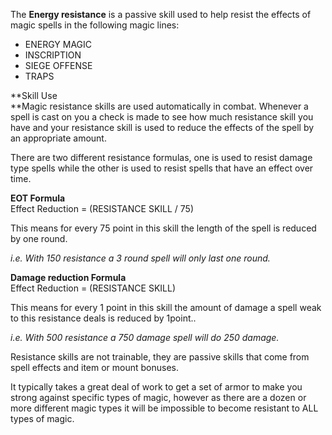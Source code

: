 The **Energy resistance** is a passive skill used to help resist the effects of magic spells in the following magic lines:

*   ENERGY MAGIC
*   INSCRIPTION
*   SIEGE OFFENSE
*   TRAPS

**Skill Use  
**Magic resistance skills are used automatically in combat. Whenever a spell is cast on you a check is made to see how much resistance skill you have and your resistance skill is used to reduce the effects of the spell by an appropriate amount.

There are two different resistance formulas, one is used to resist damage type spells while the other is used to resist spells that have an effect over time.

**EOT Formula**  
Effect Reduction = (RESISTANCE SKILL / 75)  
  
This means for every 75 point in this skill the length of the spell is reduced by one round.

_i.e. With 150 resistance a 3 round spell will only last one round._

**Damage reduction Formula**  
Effect Reduction = (RESISTANCE SKILL)  
  
This means for every 1 point in this skill the amount of damage a spell weak to this resistance deals is reduced by 1point..

_i.e. With 500 resistance a 750 damage spell will do 250 damage._

Resistance skills are not trainable, they are passive skills that come from spell effects and item or mount bonuses.

It typically takes a great deal of work to get a set of armor to make you strong against specific types of magic, however as there are a dozen or more different magic types it will be impossible to become resistant to ALL types of magic.